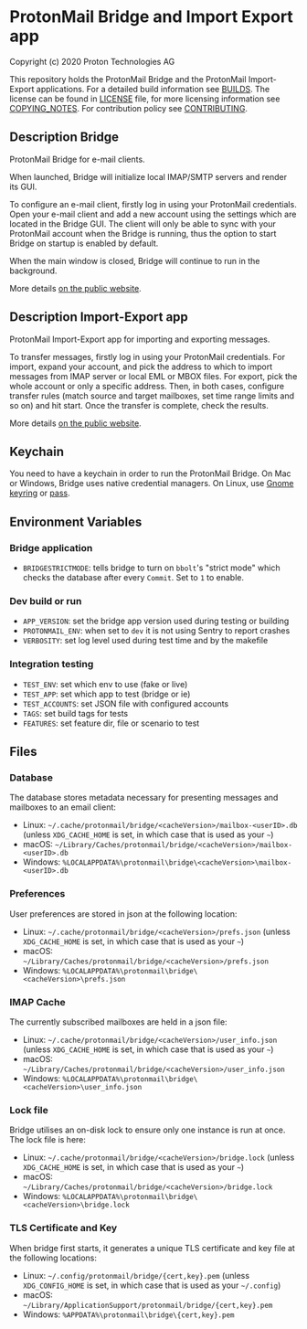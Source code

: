 # ProtonMail Bridge and Import Export app
Copyright (c) 2020 Proton Technologies AG

This repository holds the ProtonMail Bridge and the ProtonMail Import-Export applications.
For a detailed build information see [BUILDS](./BUILDS.md).
The license can be found in [LICENSE](./LICENSE) file, for more licensing information see [COPYING_NOTES](./COPYING_NOTES.md).
For contribution policy see [CONTRIBUTING](./CONTRIBUTING.md).


## Description Bridge
ProtonMail Bridge for e-mail clients.

When launched, Bridge will initialize local IMAP/SMTP servers and render 
its GUI.

To configure an e-mail client, firstly log in using your ProtonMail credentials. 
Open your e-mail client and add a new account using the settings which are 
located in the Bridge GUI. The client will only be able to sync with 
your ProtonMail account when the Bridge is running, thus the option 
to start Bridge on startup is enabled by default.

When the main window is closed, Bridge will continue to run in the
background.

More details [on the public website](https://protonmail.com/bridge).

## Description Import-Export app
ProtonMail Import-Export app for importing and exporting messages.

To transfer messages, firstly log in using your ProtonMail credentials.
For import, expand your account, and pick the address to which to import
messages from IMAP server or local EML or MBOX files. For export, pick
the whole account or only a specific address. Then, in both cases,
configure transfer rules (match source and target mailboxes, set time
range limits and so on) and hit start. Once the transfer is complete,
check the results.

More details [on the public website](https://protonmail.com/import-export).

## Keychain
You need to have a keychain in order to run the ProtonMail Bridge. On Mac or
Windows, Bridge uses native credential managers. On Linux, use
[Gnome keyring](https://wiki.gnome.org/Projects/GnomeKeyring/)
or
[pass](https://www.passwordstore.org/).


## Environment Variables

### Bridge application
- `BRIDGESTRICTMODE`: tells bridge to turn on `bbolt`'s "strict mode" which checks the database after every `Commit`. Set to `1` to enable.

### Dev build or run
- `APP_VERSION`: set the bridge app version used during testing or building
- `PROTONMAIL_ENV`: when set to `dev` it is not using Sentry to report crashes
- `VERBOSITY`: set log level used during test time and by the makefile

### Integration testing
- `TEST_ENV`: set which env to use (fake or live)
- `TEST_APP`: set which app to test (bridge or ie)
- `TEST_ACCOUNTS`: set JSON file with configured accounts
- `TAGS`: set build tags for tests
- `FEATURES`: set feature dir, file or scenario to test


## Files
### Database
The database stores metadata necessary for presenting messages and mailboxes to an email client:
- Linux: `~/.cache/protonmail/bridge/<cacheVersion>/mailbox-<userID>.db` (unless `XDG_CACHE_HOME` is set, in which case that is used as your `~`)
- macOS: `~/Library/Caches/protonmail/bridge/<cacheVersion>/mailbox-<userID>.db`
- Windows: `%LOCALAPPDATA%\protonmail\bridge\<cacheVersion>\mailbox-<userID>.db`

### Preferences
User preferences are stored in json at the following location:
- Linux: `~/.cache/protonmail/bridge/<cacheVersion>/prefs.json` (unless `XDG_CACHE_HOME` is set, in which case that is used as your `~`)
- macOS: `~/Library/Caches/protonmail/bridge/<cacheVersion>/prefs.json`
- Windows: `%LOCALAPPDATA%\protonmail\bridge\<cacheVersion>\prefs.json`

### IMAP Cache
The currently subscribed mailboxes are held in a json file:
- Linux: `~/.cache/protonmail/bridge/<cacheVersion>/user_info.json` (unless `XDG_CACHE_HOME` is set, in which case that is used as your `~`)
- macOS: `~/Library/Caches/protonmail/bridge/<cacheVersion>/user_info.json`
- Windows: `%LOCALAPPDATA%\protonmail\bridge\<cacheVersion>\user_info.json`

### Lock file
Bridge utilises an on-disk lock to ensure only one instance is run at once. The lock file is here: 
- Linux: `~/.cache/protonmail/bridge/<cacheVersion>/bridge.lock` (unless `XDG_CACHE_HOME` is set, in which case that is used as your `~`)
- macOS: `~/Library/Caches/protonmail/bridge/<cacheVersion>/bridge.lock`
- Windows: `%LOCALAPPDATA%\protonmail\bridge\<cacheVersion>\bridge.lock`

### TLS Certificate and Key
When bridge first starts, it generates a unique TLS certificate and key file at the following locations:
- Linux: `~/.config/protonmail/bridge/{cert,key}.pem` (unless `XDG_CONFIG_HOME` is set, in which case that is used as your `~/.config`)
- macOS: `~/Library/ApplicationSupport/protonmail/bridge/{cert,key}.pem`
- Windows: `%APPDATA%\protonmail\bridge\{cert,key}.pem`

